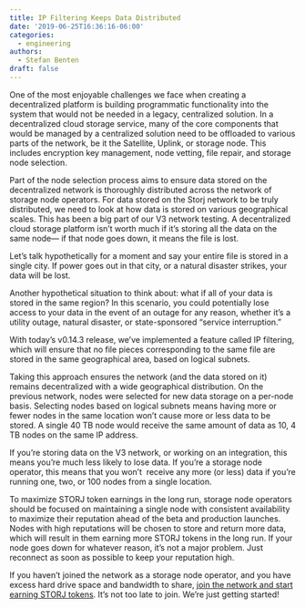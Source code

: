 ```yaml
---
title: IP Filtering Keeps Data Distributed
date: '2019-06-25T16:36:16-06:00'
categories:
  - engineering
authors:
  - Stefan Benten
draft: false
---
```

One of the most enjoyable challenges we face when creating a decentralized platform is building programmatic functionality into the system that would not be needed in a legacy, centralized solution. In a decentralized cloud storage service, many of the core components that would be managed by a centralized solution need to be offloaded to various parts of the network, be it the Satellite, Uplink, or storage node. This includes encryption key management, node vetting, file repair, and storage node selection. 

  

Part of the node selection process aims to ensure data stored on the decentralized network is thoroughly distributed across the network of storage node operators. For data stored on the Storj network to be truly distributed, we need to look at how data is stored on various geographical scales. This has been a big part of our V3 network testing. A decentralized cloud storage platform isn’t worth much if it’s storing all the data on the same node— if that node goes down, it means the file is lost. 

  

Let’s talk hypothetically for a moment and say your entire file is stored in a single city. If power goes out in that city, or a natural disaster strikes, your data will be lost. 

  

Another hypothetical situation to think about: what if all of your data is stored in the same region? In this scenario, you could potentially lose access to your data in the event of an outage for any reason, whether it’s a utility outage, natural disaster, or state-sponsored “service interruption.” 

  

With today’s v0.14.3 release, we’ve implemented a feature called IP filtering, which will ensure that no file pieces corresponding to the same file are stored in the same geographical area, based on logical subnets. 

  

Taking this approach ensures the network (and the data stored on it) remains decentralized with a wide geographical distribution. On the previous network, nodes were selected for new data storage on a per-node basis. Selecting nodes based on logical subnets means having more or fewer nodes in the same location won’t cause more or less data to be stored. A single 40 TB node would receive the same amount of data as 10, 4 TB nodes on the same IP address. 

  

If you’re storing data on the V3 network, or working on an integration, this means you’re much less likely to lose data. If you’re a storage node operator, this means that you won’t  receive any more (or less) data if you’re running one, two, or 100 nodes from a single location. 

  

To maximize STORJ token earnings in the long run, storage node operators should be focused on maintaining a single node with consistent availability to maximize their reputation ahead of the beta and production launches. Nodes with high reputations will be chosen to store and return more data, which will result in them earning more STORJ tokens in the long run. If your node goes down for whatever reason, it’s not a major problem. Just reconnect as soon as possible to keep your reputation high. 

  

If you haven’t joined the network as a storage node operator, and you have excess hard drive space and bandwidth to share, [join the network and start earning STORJ tokens](https://storj.io/sign-up-node-operator/). It’s not too late to join. We’re just getting started! 
